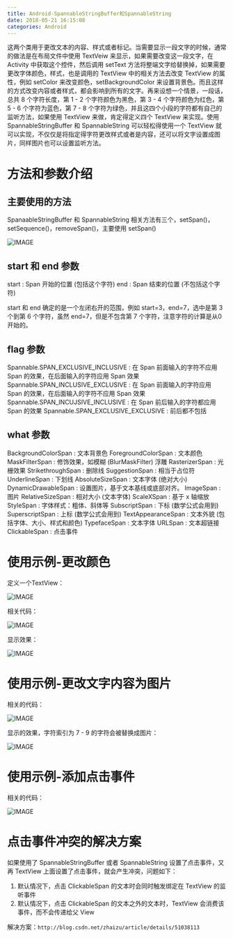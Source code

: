 ```yaml
---
title: Android-SpannableStringBuffer和SpannableString
date: 2018-05-21 16:15:08
categories: Android
---
```


这两个类用于更改文本的内容、样式或者标记。当需要显示一段文字的时候，通常的做法是在布局文件中使用 TextVeiw 来显示，如果需要改变这一段文字，在 Activity 中获取这个控件，然后调用 setText 方法将整端文字给替换掉，如果需要更改字体颜色，样式，也是调用的 TextView 中的相关方法去改变 TextView 的属性，例如 setColor 来改变颜色，setBackgroundColor 来设置背景色。而且这样的方式改变内容或者样式，都会影响到所有的文字。再来设想一个情景，一段话，总共 8 个字符长度，第 1 - 2 个字符颜色为黑色，第 3 - 4 个字符颜色为红色，第 5 - 6 个字符为蓝色，第 7 - 8 个字符为绿色，并且这四个小段的字符都有自己的监听方法，如果使用 TextView 来做，肯定得定义四个 TextView 来实现。使用 SpannableStringBuffer 和 SpannableString 可以轻松得使用一个 TextView 就可以实现，不仅仅是将指定得字符更改样式或者是内容，还可以将文字设置成图片，同样图片也可以设置监听方法。

<!-- more -->

# 方法和参数介绍

## 主要使用的方法

SpanaableStringBuffer 和 SpannableString 相关方法有三个，setSpan()，setSequence()，removeSpan()，主要使用 setSpan()

![IMAGE](Android-SpannableStringBuffer和SpannableString/5F244BD4F9948F0C84CB18FF34D61C9C.png)

## start 和 end 参数

start : Span 开始的位置 (包括这个字符)
end : Span 结束的位置 (不包括这个字符)

start 和 end 确定的是一个左闭右开的范围，例如 start=3，end=7，选中是第 3 个到第 6 个字符，虽然 end=7，但是不包含第 7 个字符，注意字符的计算是从0开始的。

## flag 参数

Spannable.SPAN_EXCLUSIVE_INCLUSIVE : 在 Span 前面输入的字符不应用 Span 的效果，在后面输入的字符应用 Span 效果
Spannable.SPAN_INCLUSIVE_EXCLUSIVE : 在 Span 前面输入的字符应用 Span 的效果，在后面输入的字符不应用 Span 效果
Spannable.SPAN_INCUJSIVE_INCLUSIVE : 在 Span 前后输入的字符都应用 Span 的效果
Spannable.SPAN_EXCLUSIVE_EXCLUSIVE : 前后都不包括

## what 参数

BackgroundColorSpan : 文本背景色
ForegroundColorSpan : 文本颜色
MaskFilterSpan : 修饰效果，如模糊 (BlurMaskFilter) 浮雕
RasterizerSpan : 光栅效果
StrikethroughSpan : 删除线
SuggestionSpan : 相当于占位符
UnderlineSpan : 下划线
AbsoluteSizeSpan : 文本字体 (绝对大小)
DynamicDrawableSpan : 设置图片，基于文本基线或底部对齐。
ImageSpan : 图片
RelativeSizeSpan : 相对大小 (文本字体)
ScaleXSpan : 基于 x 轴缩放
StyleSpan : 字体样式：粗体、斜体等
SubscriptSpan : 下标 (数学公式会用到)
SuperscriptSpan : 上标 (数学公式会用到)
TextAppearanceSpan : 文本外貌 (包括字体、大小、样式和颜色)
TypefaceSpan : 文本字体
URLSpan : 文本超链接
ClickableSpan : 点击事件

# 使用示例-更改颜色

定义一个TextView：

![IMAGE](Android-SpannableStringBuffer和SpannableString/7B2104FA9131D55C11539D13633C9C45.png)

相关代码：

![IMAGE](Android-SpannableStringBuffer和SpannableString/178F1C976B58DC7F3B6294DC91517077.png)

显示效果：

![IMAGE](Android-SpannableStringBuffer和SpannableString/E2398570EA5714F1FE63B4190E49EE4C.png)

# 使用示例-更改文字内容为图片

相关的代码：

![IMAGE](Android-SpannableStringBuffer和SpannableString/A02D5959E24B418BEEBEEE279005F7BB.png)

显示的效果，字符索引为 7 - 9 的字符会被替换成图片：

![IMAGE](Android-SpannableStringBuffer和SpannableString/9184F7817C5690DB8F3CDCA49D4D3E13.png)

# 使用示例-添加点击事件

相关的代码：

![IMAGE](Android-SpannableStringBuffer和SpannableString/CA3E51B7DD310555A5F25D82F33B2B4F.png)

# 点击事件冲突的解决方案

如果使用了 SpannableStringBuffer 或者 SpannableString 设置了点击事件，又再 TextView 上面设置了点击事件，就会产生冲突，问题如下：

1. 默认情况下，点击 ClickableSpan 的文本时会同时触发绑定在 TextView 的监听事件
2. 默认情况下，点击 ClickableSpan 的文本之外的文本时，TextView 会消费该事件，而不会传递给父 View

解决方案：`http://blog.csdn.net/zhaizu/article/details/51038113`